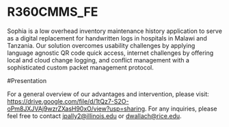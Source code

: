 # R360CMMS_FE

Sophia is a low overhead inventory maintenance history application to serve as a digital replacement
for handwritten logs in hospitals in Malawi and Tanzania. Our solution overcomes usability challenges by 
applying language agnostic QR code quick access, internet challenges by offering local and cloud change logging, 
and conflict management with a sophisticated custom packet management protocol.

#Presentation

For a general overview of our advantages and intervention, please visit: https://drive.google.com/file/d/1tQz7-S2O-oPm8JXJVAj9wzrZXasH90xO/view?usp=sharing.
For any inquiries, please feel free to contact jpally2@illinois.edu or dwallach@rice.edu.
